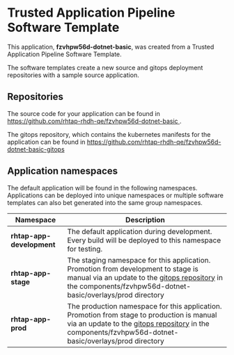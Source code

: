 # Trusted Application Pipeline Software Template

This application, **fzvhpw56d-dotnet-basic**, was created from a Trusted Application Pipeline Software Template.

The software templates create a new source and gitops deployment repositories with a sample source application. 

## Repositories

The source code for your application can be found in [https://github.com/rhtap-rhdh-qe/fzvhpw56d-dotnet-basic ](https://github.com/rhtap-rhdh-qe/fzvhpw56d-dotnet-basic ).
 
The gitops repository, which contains the kubernetes manifests for the application can be found in 
[https://github.com/rhtap-rhdh-qe/fzvhpw56d-dotnet-basic-gitops ](https://github.com/rhtap-rhdh-qe/fzvhpw56d-dotnet-basic-gitops ) 

## Application namespaces 

The default application will be found in the following namespaces. Applications can be deployed into unique namespaces or multiple software templates can also bet generated into the same group namespaces.  

|  Namespace   |  Description   |  
| -------- | -------- |   
| **rhtap-app-development** | The default application during development. Every build will be deployed to this namespace for testing. | 
| **rhtap-app-stage** | The staging namespace for this application. Promotion from development to stage is manual via an update to the [gitops repository](https://github.com/rhtap-rhdh-qe/fzvhpw56d-dotnet-basic-gitops ) in the components/fzvhpw56d-dotnet-basic/overlays/prod directory |  
| **rhtap-app-prod** | The production namespace for this application. Promotion from stage to production is manual via an update to the [gitops repository](https://github.com/rhtap-rhdh-qe/fzvhpw56d-dotnet-basic-gitops ) in the components/fzvhpw56d-dotnet-basic/overlays/prod directory | 